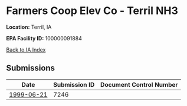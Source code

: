 # Farmers Coop Elev Co - Terril NH3

**Location:** Terril, IA

**EPA Facility ID:** 100000091884

[Back to IA Index](../../index.md)

## Submissions

| Date | Submission ID | Document Control Number |
|------|--------------|-------------------------|
| [1999-06-21](submissions/7246.md) | 7246 |  |

